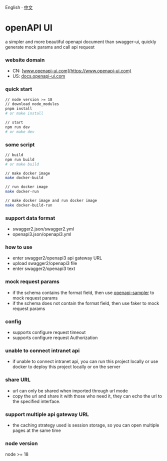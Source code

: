 English · [中文](./README-zh_CN.md)

# openAPI UI
a simpler and more beautiful openapi document than swagger-ui, quickly generate mock params and call api request

### website domain
* CN: [www.openapi-ui.com](https://www.openapi-ui.com)
* US: [docs.openapi-ui.com](https://docs.openapi-ui.com)

### quick start
```bash
// node version >= 18
// download node_modules
pnpm install
# or make install

// start
npm run dev
# or make dev
```

### some script
```bash
// build
npm run build
# or make build

// make docker image
make docker-build

// run docker image
make docker-run

// make docker image and run docker image
make docker-build-run
```

### support data format
* swagger2.json/swagger2.yml
* openapi3.json/openapi3.yml

### how to use
* enter swagger2/openapi3 api gateway URL
* upload swagger2/openapi3 file
* enter swagger2/openapi3 text

### mock request params
* if the schema contains the format field, then use [openapi-sampler](https://github.com/Redocly/openapi-sampler) to mock request params
* if the schema does not contain the format field, then use faker to mock request params

### config
* supports configure request timeout
* supports configure request Authorization

### unable to connect intranet api
* if unable to connect intranet api, you can run this project locally or use docker to deploy this project locally or on the server

### share URL
* url can only be shared when imported through url mode
* copy the url and share it with those who need it, they can echo the url to the specified interface.

### support multiple api gateway URL
* the caching strategy used is session storage, so you can open multiple pages at the same time

### node version
node >= 18